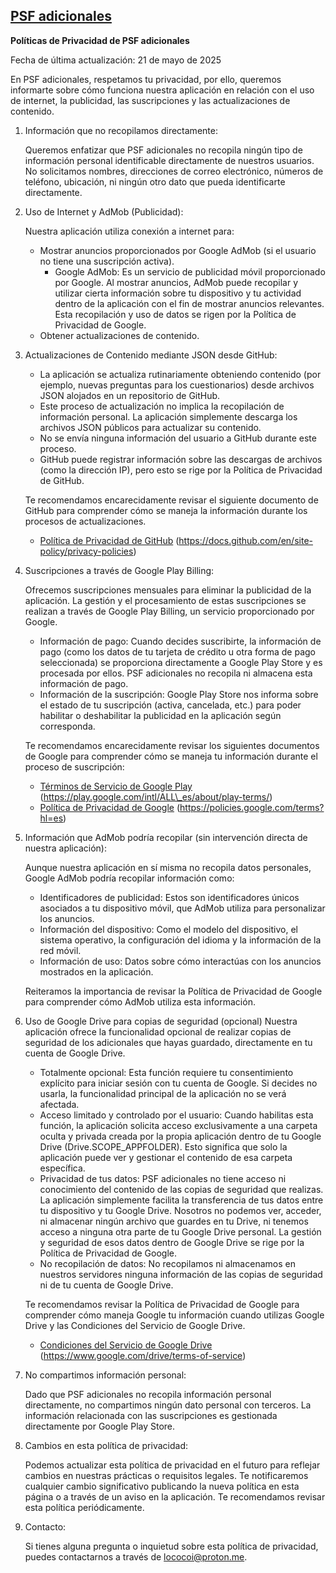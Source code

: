 ## [PSF adicionales]([https://play.google.com/apps/testing/lococoi.psf](https://play.google.com/store/apps/details?id=lococoi.psf))

**Políticas de Privacidad de PSF adicionales**

Fecha de última actualización: 21 de mayo de 2025

En PSF adicionales, respetamos tu privacidad, por ello, queremos informarte sobre cómo funciona nuestra aplicación en relación con el uso de internet, la publicidad, las suscripciones y las actualizaciones de contenido.

1.  Información que no recopilamos directamente:

    Queremos enfatizar que PSF adicionales no recopila ningún tipo de información personal identificable directamente de nuestros usuarios. No solicitamos nombres, direcciones de correo electrónico, números de teléfono, ubicación, ni ningún otro dato que pueda identificarte directamente.

2.  Uso de Internet y AdMob (Publicidad):

    Nuestra aplicación utiliza conexión a internet para:

    * Mostrar anuncios proporcionados por Google AdMob (si el usuario no tiene una suscripción activa).
        * Google AdMob: Es un servicio de publicidad móvil proporcionado por Google. Al mostrar anuncios, AdMob puede recopilar y utilizar cierta información sobre tu dispositivo y tu actividad dentro de la aplicación con el fin de mostrar anuncios relevantes. Esta recopilación y uso de datos se rigen por la Política de Privacidad de Google.
    * Obtener actualizaciones de contenido.

3.  Actualizaciones de Contenido mediante JSON desde GitHub:

    * La aplicación se actualiza rutinariamente obteniendo contenido (por ejemplo, nuevas preguntas para los cuestionarios) desde archivos JSON alojados en un repositorio de GitHub.
    * Este proceso de actualización no implica la recopilación de información personal. La aplicación simplemente descarga los archivos JSON públicos para actualizar su contenido.
    * No se envía ninguna información del usuario a GitHub durante este proceso.
    * GitHub puede registrar información sobre las descargas de archivos (como la dirección IP), pero esto se rige por la Política de Privacidad de GitHub.

    Te recomendamos encarecidamente revisar el siguiente documento de GitHub para comprender cómo se maneja la información durante los procesos de actualizaciones.

    * [Política de Privacidad de GitHub](https://docs.github.com/en/site-policy/privacy-policies) (https://docs.github.com/en/site-policy/privacy-policies)

4.  Suscripciones a través de Google Play Billing:

    Ofrecemos suscripciones mensuales para eliminar la publicidad de la aplicación. La gestión y el procesamiento de estas suscripciones se realizan a través de Google Play Billing, un servicio proporcionado por Google.

    * Información de pago: Cuando decides suscribirte, la información de pago (como los datos de tu tarjeta de crédito u otra forma de pago seleccionada) se proporciona directamente a Google Play Store y es procesada por ellos. PSF adicionales no recopila ni almacena esta información de pago.
    * Información de la suscripción: Google Play Store nos informa sobre el estado de tu suscripción (activa, cancelada, etc.) para poder habilitar o deshabilitar la publicidad en la aplicación según corresponda.

    Te recomendamos encarecidamente revisar los siguientes documentos de Google para comprender cómo se maneja tu información durante el proceso de suscripción:

    * [Términos de Servicio de Google Play](https://play.google.com/intl/ALL_es/about/play-terms/) (https://play.google.com/intl/ALL\_es/about/play-terms/)
    * [Política de Privacidad de Google](https://policies.google.com/terms?hl=es) (https://policies.google.com/terms?hl=es)

5.  Información que AdMob podría recopilar (sin intervención directa de nuestra aplicación):

    Aunque nuestra aplicación en sí misma no recopila datos personales, Google AdMob podría recopilar información como:

    * Identificadores de publicidad: Estos son identificadores únicos asociados a tu dispositivo móvil, que AdMob utiliza para personalizar los anuncios.
    * Información del dispositivo: Como el modelo del dispositivo, el sistema operativo, la configuración del idioma y la información de la red móvil.
    * Información de uso: Datos sobre cómo interactúas con los anuncios mostrados en la aplicación.

    Reiteramos la importancia de revisar la Política de Privacidad de Google para comprender cómo AdMob utiliza esta información.

6.  Uso de Google Drive para copias de seguridad (opcional)
    Nuestra aplicación ofrece la funcionalidad opcional de realizar copias de seguridad de los adicionales que hayas guardado, directamente en tu cuenta de Google Drive.

    * Totalmente opcional: Esta función requiere tu consentimiento explícito para iniciar sesión con tu cuenta de Google. Si decides no usarla, la funcionalidad principal de la aplicación no se verá afectada.
    * Acceso limitado y controlado por el usuario: Cuando habilitas esta función, la aplicación solicita acceso exclusivamente a una carpeta oculta y privada creada por la propia aplicación dentro de tu Google Drive (Drive.SCOPE_APPFOLDER). Esto significa que solo la          aplicación puede ver y gestionar el contenido de esa carpeta específica.
    * Privacidad de tus datos: PSF adicionales no tiene acceso ni conocimiento del contenido de las copias de seguridad que realizas. La aplicación simplemente facilita la transferencia de tus datos entre tu dispositivo y tu Google Drive. Nosotros no podemos ver,            acceder,     ni almacenar ningún archivo que guardes en tu Drive, ni tenemos acceso a ninguna otra parte de tu Google Drive personal. La gestión y seguridad de esos datos dentro de Google Drive se rige por la Política de Privacidad de Google.
    * No recopilación de datos: No recopilamos ni almacenamos en nuestros servidores ninguna información de las copias de seguridad ni de tu cuenta de Google Drive.
    
    Te recomendamos revisar la Política de Privacidad de Google para comprender cómo maneja Google tu información cuando utilizas Google Drive y las Condiciones del Servicio de Google Drive.

    * [Condiciones del Servicio de Google Drive](https://www.google.com/drive/terms-of-service/) (https://www.google.com/drive/terms-of-service)

8.  No compartimos información personal:
   
    Dado que PSF adicionales no recopila información personal directamente, no compartimos ningún dato personal con terceros. La información relacionada con las suscripciones es gestionada directamente por Google Play Store.

9.  Cambios en esta política de privacidad:

    Podemos actualizar esta política de privacidad en el futuro para reflejar cambios en nuestras prácticas o requisitos legales. Te notificaremos cualquier cambio significativo publicando la nueva política en esta página o a través de un aviso en la aplicación. Te recomendamos revisar esta política periódicamente.

10.  Contacto:

     Si tienes alguna pregunta o inquietud sobre esta política de privacidad, puedes contactarnos a través de [lococoi@proton.me](mailto:lococoi@proton.me).

